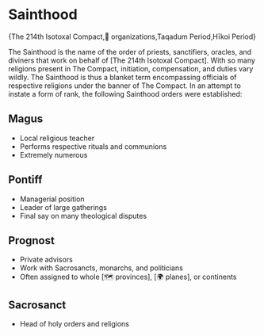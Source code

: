 # Sainthood

{The 214th Isotoxal Compact,🤝 organizations,Taqadum Period,Hīkoi Period}

The Sainthood is the name of the order of priests, sanctifiers, oracles, and diviners that work on behalf of [The 214th Isotoxal Compact]. With so many religions present in The Compact, initiation, compensation, and duties vary wildly. The Sainthood is thus a blanket term encompassing officials of respective religions under the banner of The Compact. In an attempt to instate a form of rank, the following Sainthood orders were established:

## **Magus**
- Local religious teacher
- Performs respective rituals and communions
- Extremely numerous

## **Pontiff**
- Managerial position
- Leader of large gatherings
- Final say on many theological disputes

## **Prognost**
- Private advisors
- Work with Sacrosancts, monarchs, and politicians
- Often assigned to whole [🗺️ provinces], [🌍 planes], or continents

## **Sacrosanct**
- Head of holy orders and religions
